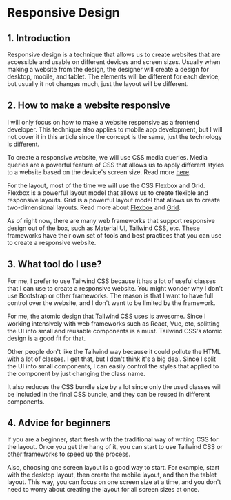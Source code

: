 # Responsive Design

## 1. Introduction

Responsive design is a technique that allows us to create websites that are accessible and usable on different devices and screen sizes. 
Usually when making a website from the design, the designer will create a design for desktop, mobile, and tablet. The elements will be different for each device, but usually it not changes much, just the layout will be different.

## 2. How to make a website responsive
I will only focus on how to make a website responsive as a frontend developer. This technique also applies to mobile app development, but I will not cover it in this article since the concept is the same, just the technology is different.

To create a responsive website, we will use CSS media queries. Media queries are a powerful feature of CSS that allows us to apply different styles to a website based on the device's screen size. Read more [here](https://developer.mozilla.org/en-US/docs/Web/CSS/Media_Queries/Using_media_queries).

For the layout, most of the time we will use the CSS Flexbox and Grid. Flexbox is a powerful layout model that allows us to create flexible and responsive layouts. Grid is a powerful layout model that allows us to create two-dimensional layouts. Read more about [Flexbox](https://developer.mozilla.org/en-US/docs/Web/CSS/CSS_Flexible_Box_Layout/Basic_Concepts_of_Flexbox) and [Grid](https://developer.mozilla.org/en-US/docs/Web/CSS/CSS_grid_layout/Basic_concepts_of_grid_layout).

As of right now, there are many web frameworks that support responsive design out of the box, such as Material UI, Tailwind CSS, etc. These frameworks have their own set of tools and best practices that you can use to create a responsive website.


## 3. What tool do I use?

For me, I prefer to use Tailwind CSS because it has a lot of useful classes that I can use to create a responsive website. You might wonder why I don't use Bootstrap or other frameworks. The reason is that I want to have full control over the website, and I don't want to be limited by the framework.

For me, the atomic design that Tailwind CSS uses is awesome. Since I working intensively with web frameworks such as React, Vue, etc, splitting the UI into small and reusable components is a must. Tailwind CSS's atomic design is a good fit for that.

Other people don't like the Tailwind way because it could pollute the HTML with a lot of classes. I get that, but I don't think it's a big deal. Since I split the UI into small components, I can easily control the styles that applied to the component by just changing the class name. 

It also reduces the CSS bundle size by a lot since only the used classes will be included in the final CSS bundle, and they can be reused in different components.

## 4. Advice for beginners

If you are a beginner, start fresh with the traditional way of writing CSS for the layout. Once you get the hang of it, you can start to use Tailwind CSS or other frameworks to speed up the process.

Also, choosing one screen layout is a good way to start. For example, start with the desktop layout, then create the mobile layout, and then the tablet layout. This way, you can focus on one screen size at a time, and you don't need to worry about creating the layout for all screen sizes at once.
